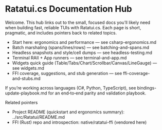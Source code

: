 # Ratatui.cs Documentation Hub

Welcome. This hub links out to the small, focused docs you’ll likely need when building fast, reliable TUIs with Ratatui.cs. Each page is short, pragmatic, and includes pointers back to related topics.

- Start here: ergonomics and performance — see csharp-ergonomics.md
- Batch marshaling (spans/lines/rows) — see batching-and-spans.md
- Headless snapshots and style/cell dumps — see headless-testing.md
- Terminal RAII + App runners — see terminal-and-app.md
- Widgets quick guide (Table/Tabs/Chart/Scrollbar/Canvas/LineGauge) — see widgets.md
- FFI coverage, suggestions, and stub generation — see ffi-coverage-and-stubs.md

If you’re working across languages (C#, Python, TypeScript), see bindings-update-playbook.md for an end‑to‑end parity and validation playbook.

Related pointers
- Project README (quickstart and ergonomics summary): ../src/Ratatui/README.md
- FFI (Rust) repo and introspection: native/ratatui-ffi (vendored here)


